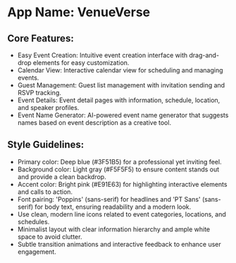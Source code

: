 # **App Name**: VenueVerse

## Core Features:

- Easy Event Creation: Intuitive event creation interface with drag-and-drop elements for easy customization.
- Calendar View: Interactive calendar view for scheduling and managing events.
- Guest Management: Guest list management with invitation sending and RSVP tracking.
- Event Details: Event detail pages with information, schedule, location, and speaker profiles.
- Event Name Generator: AI-powered event name generator that suggests names based on event description as a creative tool.

## Style Guidelines:

- Primary color: Deep blue (#3F51B5) for a professional yet inviting feel.
- Background color: Light gray (#F5F5F5) to ensure content stands out and provide a clean backdrop.
- Accent color: Bright pink (#E91E63) for highlighting interactive elements and calls to action.
- Font pairing: 'Poppins' (sans-serif) for headlines and 'PT Sans' (sans-serif) for body text, ensuring readability and a modern look.
- Use clean, modern line icons related to event categories, locations, and schedules.
- Minimalist layout with clear information hierarchy and ample white space to avoid clutter.
- Subtle transition animations and interactive feedback to enhance user engagement.